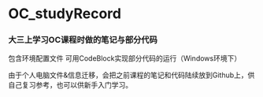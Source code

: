 # OC_studyRecord
<h3>大三上学习OC课程时做的笔记与部分代码</h3>

<p>包含环境配置文件 可用CodeBlock实现部分代码的运行（Windows环境下）</p>

<p>由于个人电脑文件&信息迁移，会把之前课程的笔记和代码陆续放到Github上，供自己复习参考，也可以供新手入门学习。</p>
